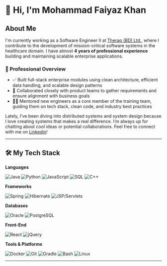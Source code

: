 # 👋 Hi, I'm Mohammad Faiyaz Khan

## About Me

I'm currently working as a Software Engineer II at [Therap (BD) Ltd.](https://www.therapbd.com/), where I contribute to the development of mission-critical software systems in the healthcare domain. I have almost **4 years of professional experience** building and maintaining scalable enterprise applications.

### 💼 Professional Overview

- ✅ Built full-stack enterprise modules using clean architecture, efficient data handling, and scalable design patterns
- 🤝 Collaborated closely with product teams to gather requirements and ensure alignment with business goals
- 👨‍🏫 Mentored new engineers as a core member of the training team, guiding them on tech stack, clean code, and industry best practices

Lately, I’ve been diving into distributed systems and system design because I love creating systems that makes a real difference. I’m always up for chatting about cool ideas or potential collaborations. Feel free to connect with me on [Linkedin](https://Linkedin.com/in/mohammad-faiyaz-khan/)!

---

## 🛠️ My Tech Stack

**Languages**  

![Java](https://img.shields.io/badge/Java-ED8B00?style=flat&logo=openjdk&logoColor=white)
![Python](https://img.shields.io/badge/Python-3776AB?style=flat&logo=python&logoColor=white)
![JavaScript](https://img.shields.io/badge/JavaScript-F7DF1E?style=flat&logo=javascript&logoColor=black)
![SQL](https://img.shields.io/badge/SQL-4479A1?style=flat&logo=postgresql&logoColor=white)
![C++](https://img.shields.io/badge/C++-00599C?style=flat&logo=c%2b%2b&logoColor=white)

**Frameworks**  

![Spring](https://img.shields.io/badge/Spring-6DB33F?style=flat&logo=spring&logoColor=white)
![Hibernate](https://img.shields.io/badge/Hibernate-59666C?style=flat&logo=hibernate&logoColor=white)
![JSP/Servlets](https://img.shields.io/badge/JSP%2FServlets-323330?style=flat&logo=java&logoColor=white)

**Databases**  

![Oracle](https://img.shields.io/badge/Oracle-F80000?style=flat&logo=oracle&logoColor=white)
![PostgreSQL](https://img.shields.io/badge/PostgreSQL-336791?style=flat&logo=postgresql&logoColor=white)

**Front-End**  

![React](https://img.shields.io/badge/React-20232A?style=flat&logo=react&logoColor=61DAFB)
![jQuery](https://img.shields.io/badge/jQuery-0769AD?style=flat&logo=jquery&logoColor=white)

**Tools & Platforms**  

![Docker](https://img.shields.io/badge/Docker-2496ED?style=flat&logo=docker&logoColor=white)
![Git](https://img.shields.io/badge/Git-F05032?style=flat&logo=git&logoColor=white)
![Gradle](https://img.shields.io/badge/Gradle-02303A?style=flat&logo=gradle&logoColor=white)
![Bash](https://img.shields.io/badge/Bash-4EAA25?style=flat&logo=gnubash&logoColor=white)
![Linux](https://img.shields.io/badge/Linux-FCC624?style=flat&logo=linux&logoColor=black)

---
